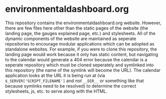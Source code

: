 # environmentaldashboard.org

This repository contains the environmentaldashboard.org website. However, there are few files here other than the static pages of the website (the landing page, the gauges explained page, etc.) and stylesheets. All of the dynamic components of the website are maintained as seperate repositories to encourage modular applications which can be adopted as standalone websites. For example, if you were to clone this repository, the landing page would work because it only has static content, but navigating to the calendar would generate a 404 error because the calendar is a seperate repository which must be cloned seperately and symlinked into this repository (the name of the symlink will become the URL). The calendar application looks at the URL it is being run at (via `$_SERVER['SCRIPT_FILENAME']` and _not_ `__DIR__` or something like that because symlinks need to be resolved) to determine the correct stylesheets, js, etc. to serve along with the HTML.

